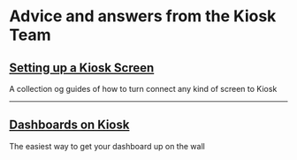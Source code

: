 # Advice and answers from the Kiosk Team

## [Setting up a Kiosk Screen](articles/screens/index)
A collection og guides of how to turn connect any kind of screen to Kiosk

--- 

## [Dashboards on Kiosk](articles/dashboards)
The easiest way to get your dashboard up on the wall

